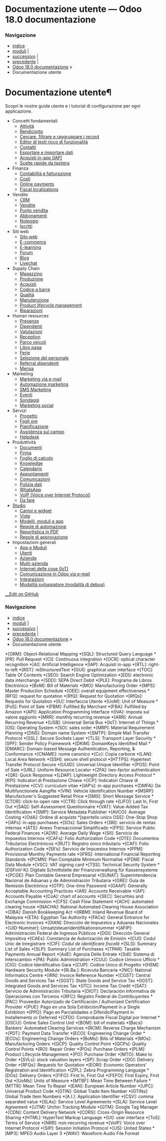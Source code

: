 # Documentazione utente — Odoo 18.0 documentazione

### Navigazione

  * [indice](genindex.html "Indice generale")
  * [moduli](py-modindex.html "Indice del modulo Python") |
  * [successivo](applications/essentials.html "Concetti fondamentali") |
  * [precedente](index-2.html "Documentazione Odoo") |
  * [Odoo 18.0 documentazione](index-2.html) »
  * Documentazione utente



# Documentazione utente¶

Scopri le nostre guide utente e i tutorial di configurazione per ogni applicazione.

  * Concetti fondamentali
    * [Attività](applications/essentials/activities.html)
    * [Rendiconto](applications/essentials/reporting.html)
    * [Cercare, filtrare e raggruppare i record](applications/essentials/search.html)
    * [Editor di testi ricco di funzionalità](applications/essentials/html_editor.html)
    * [Contatti](applications/essentials/contacts.html)
    * [Esportare e importare dati](applications/essentials/export_import_data.html)
    * [Acquisti in-app (IAP)](applications/essentials/in_app_purchase.html)
    * [Scelte rapide da tastiera](applications/essentials/keyboard_shortcuts.html)
  * Finanza
    * [Contabilità e fatturazione](applications/finance/accounting.html)
    * [Costi](applications/finance/expenses.html)
    * [Online payments](applications/finance/payment_providers.html)
    * [Fiscal localizations](applications/finance/fiscal_localizations.html)
  * Vendite
    * [CRM](applications/sales/crm.html)
    * [Vendite](applications/sales/sales.html)
    * [Punto vendita](applications/sales/point_of_sale.html)
    * [Abbonamenti](applications/sales/subscriptions.html)
    * [Noleggio](applications/sales/rental.html)
    * [Iscritti](applications/sales/members.html)
  * Siti web
    * [Sito web](applications/websites/website.html)
    * [E-commerce](applications/websites/ecommerce.html)
    * [E-learning](applications/websites/elearning.html)
    * [Forum](applications/websites/forum.html)
    * [Blog](applications/websites/blog.html)
    * [Livechat](applications/websites/livechat.html)
  * Supply Chain
    * [Magazzino](applications/inventory_and_mrp/inventory.html)
    * [Produzione](applications/inventory_and_mrp/manufacturing.html)
    * [Acquisti](applications/inventory_and_mrp/purchase.html)
    * [Codice a barre](applications/inventory_and_mrp/barcode.html)
    * [Qualità](applications/inventory_and_mrp/quality.html)
    * [Manutenzione](applications/inventory_and_mrp/maintenance.html)
    * [Product lifecycle management](applications/inventory_and_mrp/plm.html)
    * [Riparazioni](applications/inventory_and_mrp/repairs.html)
  * Human resources
    * [Presenze](applications/hr/attendances.html)
    * [Dipendenti](applications/hr/employees.html)
    * [Valutazioni](applications/hr/appraisals.html)
    * [Reception](applications/hr/frontdesk.html)
    * [Parco veicoli](applications/hr/fleet.html)
    * [Libro paga](applications/hr/payroll.html)
    * [Ferie](applications/hr/time_off.html)
    * [Selezione del personale](applications/hr/recruitment.html)
    * [Referral dipendenti](applications/hr/referrals.html)
    * [Mensa](applications/hr/lunch.html)
  * Marketing
    * [Marketing via e-mail](applications/marketing/email_marketing.html)
    * [Automazione marketing](applications/marketing/marketing_automation.html)
    * [SMS Marketing](applications/marketing/sms_marketing.html)
    * [Eventi](applications/marketing/events.html)
    * [Sondaggi](applications/marketing/surveys.html)
    * [Marketing social](applications/marketing/social_marketing.html)
  * Servizi
    * [Progetto](applications/services/project.html)
    * [Fogli ore](applications/services/timesheets.html)
    * [Pianificazione](applications/services/planning.html)
    * [Assistenza sul campo](applications/services/field_service.html)
    * [Helpdesk](applications/services/helpdesk.html)
  * Produttività
    * [Documenti](applications/productivity/documents.html)
    * [Firma](applications/productivity/sign.html)
    * [Foglio di calcolo](applications/productivity/spreadsheet.html)
    * [Knowledge](applications/productivity/knowledge.html)
    * [Calendario](applications/productivity/calendar.html)
    * [Appuntamenti](applications/productivity/appointments.html)
    * [Comunicazioni](applications/productivity/discuss.html)
    * [Pulizia dati](applications/productivity/data_cleaning.html)
    * [WhatsApp](applications/productivity/whatsapp.html)
    * [VoIP (Voice over Internet Protocol)](applications/productivity/voip.html)
    * [Da fare](applications/productivity/to_do.html)
  * [Studio](applications/studio.html)
    * [Campi e widget](applications/studio/fields.html)
    * [Viste](applications/studio/views.html)
    * [Modelli, moduli e app](applications/studio/models_modules_apps.html)
    * [Regole di automazione](applications/studio/automated_actions.html)
    * [Reportistica in PDF](applications/studio/pdf_reports.html)
    * [Regole di approvazione](applications/studio/approval_rules.html)
  * Impostazioni generali
    * [App e Moduli](applications/general/apps_modules.html)
    * [Utenti](applications/general/users.html)
    * [Aziende](applications/general/companies.html)
    * [Multi-azienda](applications/general/multi_company.html)
    * [Internet delle cose (IoT)](applications/general/iot.html)
    * [Comunicazione in Odoo via e-mail](applications/general/email_communication.html)
    * [Integrazioni](applications/general/integrations.html)
    * [Modalità sviluppatore (modalità di debug)](applications/general/developer_mode.html)



[ __Edit on GitHub](https://github.com/odoo/documentation/edit/18.0/content/applications.rst)

### Navigazione

  * [indice](genindex.html "Indice generale")
  * [moduli](py-modindex.html "Indice del modulo Python") |
  * [successivo](applications/essentials.html "Concetti fondamentali") |
  * [precedente](index-2.html "Documentazione Odoo") |
  * [Odoo 18.0 documentazione](index-2.html) »
  * Documentazione utente


  *[ORM]: Object-Relational Mapping
  *[SQL]: Structured Query Language
  *[PR]: Pull Request
  *[CI]: Continuous integration
  *[OCR]: optical character recognition
  *[AI]: Artificial Intelligence
  *[IAP]: Acquisti in-app
  *[RTL]: right-to-left
  *[RST]: reStructuredText
  *[GUI]: graphical user interface
  *[TOC]: Table Of Contents
  *[SEO]: Search Engine Optimization
  *[EDI]: electronic data interchange
  *[SDD]: SEPA Direct Debit
  *[PLE]: Programa de Libros Electrónico
  *[BoM]: Bill of Materials
  *[MO]: Manufacturing Order
  *[MPS]: Master Production Schedule
  *[OEE]: overall equipment effectiveness
  *[RFQ]: request for quotation
  *[RfQ]: Request for Quotation
  *[RfQs]: Requests for Quotation
  *[IU]: Interfaccia Utente
  *[UoM]: Unit of Measure
  *[PoS]: Point of Sale
  *[FBM]: Fulfilled By Merchant
  *[FBA]: Fulfilled by Amazon
  *[API]: Application Programming Interface
  *[IVA]: imposta sul valore aggiunto
  *[MRR]: monthly recurring revenue
  *[ARR]: Annual Recurring Revenue
  *[USB]: Universal Serial Bus
  *[IoT]: Internet of Things
  *[OS]: Operating System
  *[SO]: sales order
  *[MRP]: Material Requirement Planning
  *[DNS]: Domain name System
  *[SMTP]: Simple Mail Transfer Protocol
  *[SSL]: Secure Sockets Layer
  *[TLS]: Transport Layer Security
  *[SPF]: Sender Policy Framework
  *[DKIM]: DomainKeys Identified Mail
  *[DMARC]: Domain-based Message Authentication, Reporting, & Conformance
  *[CNAME]: nome canonico
  *[Cc]: Copia carbone
  *[LAN]: Local Area Network
  *[SSH]: secure shell protocol
  *[HTTPS]: Hypertext Transfer Protocol Secure
  *[UUID]: Universal Unique Identifier
  *[POS]: Point of Sale
  *[URL]: Uniform Resource Locator
  *[2FA]: two-factor authentication
  *[QR]: Quick Response
  *[LDAP]: Lightweight Directory Access Protocol
  *[KPI]: Indicatori di Prestazione Chiave
  *[ICP]: Indicatori Chiave di Prestazione
  *[CV]: curriculum vitae
  *[IAP’s]: in-app purchases
  *[DMFA]: De Multifunctionele Aangifte
  *[VIN]: Vehicle Identification Number
  *[MSRP]: Manufacturer's Suggested Retail Price
  *[SMS]: Short Message Service
  *[CTOR]: click-to-open rate
  *[CTR]: Click through rate
  *[LIFO]: Last In, First Out
  *[SAQ]: Self-Assessment Questionnaire
  *[VAT]: Value-Added Tax Identification
  *[SMP]: Service Metadata Publisher
  *[AVCO]: Average Costing
  *[OdA]: Ordine di acquisto
  *[sportello unico OSS]: One-Stop Shop
  *[IAPs]: in-app purchases
  *[SOs]: Sales Orders
  *[SRI]: servicio de rentas internas
  *[ATS]: Anexo Transaccional Simplificado
  *[FPS]: Service Public Federal Finances
  *[ADW]: Average Daily Wage
  *[SII]: Servicio de Impuestos Internos
  *[CAFs]: Folio Authorization Code
  *[DTE]: Documentos Tributarios Electrónicos
  *[RUT]: Registro único tributario
  *[CAF]: Folio Authorization Code
  *[SII’s]: Servicio de Impuestos Internos
  *[PPM]: Provisional Monthly Payments rate
  *[IFRS]: International Financial Reporting Standards
  *[PCMN]: Plan Comptable Minimum Normalisé
  *[FDM]: Fiscal Data Module
  *[VSC]: VAT signing card
  *[TSS]: Technical Security System
  *[DSFinV-K]: Digitale Schnittstelle der Finanzverwaltung für Kassensysteme
  *[PCGE]: Plan Contable General Empresarial
  *[SUNAT]: Superintendencia Nacional de Aduanas y de Administración Tributaria
  *[GRE]: Guía de Remisión Electrónica
  *[OTP]: One-time Password
  *[GAAP]: Generally Acceptable Accounting Practices
  *[AR]: Accounts Receivable
  *[AP]: Accounts Payable
  *[CoA]: chart of accounts
  *[SEC]: Securities and Exchange Commission
  *[CFS]: Cash Flow Statement
  *[ACH]: automated clearing house
  *[NACHA]: National Automated Clearing House Association
  *[DBA]: Danish Bookkeeping Act
  *[IRBM]: Inland Revenue Board of Malaysia
  *[ETA]: Egyptian Tax Authority
  *[FACe]: General Entrance for Electronic Invoices
  *[DIAN]: Dirección de Impuestos y Aduanas Nacionales
  *[UID-Nummer]: Umsatzsteueridentifikationsnummer
  *[AFIP]: Administración Federal de Ingresos Públicos
  *[DGI]: Dirección General Impositiva
  *[CAEs]: Constancia de Autorización de Emisión
  *[CUI]: Codul Unic de Inregistrare
  *[CIF]: *Codul de identificare fiscală*
  *[SLS]: Summary List of Sales
  *[SLP]: Summary List of Purchases
  *[TPAR]: Taxable Payments Annual Report
  *[AdE]: Agenzia Delle Entrate
  *[SdI]: Sistema di Interscambio
  *[PA]: Public Administration
  *[CUU]: Codice Univoco Ufficio
  *[CIG]: Codice Identificativo Gara
  *[CUP]: Codice Unico di Progetto
  *[HSM]: Hardware Security Module
  *[Ri.Ba.]: Ricevuta Bancaria
  *[NIC]: National Informatics Centre
  *[IRN]: Invoice Reference Number
  *[CGST]: Central Goods and Services Tax
  *[SGST]: State Goods and Service Tax
  *[IGST]: Integrated Goods and Services Tax
  *[ITC]: Income Tax Credit
  *[SAT]: Servicio de Administración Tributaria
  *[DIOT]: Declaración Informativa de Operaciones con Terceros
  *[RFC]: Registro Federal de Contribuyentes
  *[PAC]: Proveedor Autorizado de Certificación / Authorized Certification Provider
  *[PUE]: Pago en una Sola Exhibición/Payment in a Single Exhibition
  *[PPD]: Pago en Parcialidades o Diferido/Payment in Installements or Deferred
  *[CFDI]: Comprobante Fiscal Digital por Internet
  *[OSCU]: Online Sales Control Unit
  *[BOM]: bill of materials
  *[Bacs]: Bankers' Automated Clearing Services
  *[RCM]: Reverse Charge Mechanism
  *[PDT]: Payment Data Transfer
  *[ECO]: Engineering Change Order
  *[ECOs]: Engineering Change Orders
  *[BoMs]: Bills of Materials
  *[MOs]: Manufacturing Orders
  *[QCP]: Quality Control Point
  *[QCPs]: Quality Control Points
  *[RO]: Repair Order
  *[POs]: Purchase Orders
  *[PLM]: Product Lifecycle Management
  *[PO]: Purchase Order
  *[MTO]: Make to Order
  *[SVLs]: stock valuation layers
  *[SP]: Scrap Order
  *[DO]: Delivery Order
  *[RFQs]: Requests for Quotation
  *[EORI]: Economic Operators' Registration and Identification
  *[ZPL]: Zebra Programming Language
  *[DOs]: Delivery Orders
  *[FIFO]: First In, First Out
  *[FEFO]: First Expiry, First Out
  *[UoMs]: Units of Measure
  *[MTBF]: Mean Time Between Failure
  *[MTTR]: Mean Time To Repair
  *[EAN]: European Article Number
  *[UPC]: Universal Product Code
  *[GTIN]: Global Trade Item Number
  *[GTINs]: Global Trade Item Numbers
  *[A.I.]: Application Identifier
  *[CSV]: comma separated value
  *[SLAs]: Service Level Agreements
  *[SLA]: Service Level Agreement
  *[UTM]: Urchin Tracking Module
  *[GTM]: Google Tag Manager
  *[CDN]: Content Delivery Network
  *[CORS]: Cross-Origin Resource Sharing
  *[HTML]: HyperText Markup Language
  *[UI]: user interface
  *[ToS]: Terms of Service
  *[NRR]: non-recurring revenue
  *[VoIP]: Voice over Internet Protocol
  *[SIP]: Session Initiation Protocol
  *[US]: United States
  *[MP3]: MPEG Audio Layer 3
  *[WAV]: Waveform Audio File Format